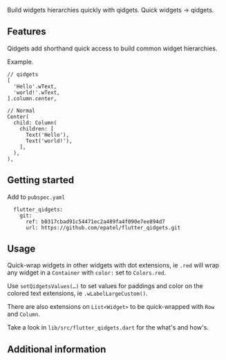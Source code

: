 
Build widgets hierarchies quickly with qidgets. Quick widgets → qidgets.

## Features

Qidgets add shorthand quick access to build common widget hierarchies.

Example.
```
// qidgets
[
  'Hello'.wText,
  'world!'.wText,
].column.center,

// Normal
Center(
  child: Column(
    children: [
      Text('Hello'),
      Text('world!'),
    ],
  ),
),
```

## Getting started

Add to `pubspec.yaml`

```
  flutter_qidgets:
    git:
      ref: b0317cbad91c54471ec2a489fa4f090e7ee894d7
      url: https://github.com/epatel/flutter_qidgets.git
```

## Usage

Quick-wrap widgets in other widgets with dot extensions, ie `.red` will wrap any widget in a `Container` with `color:` set to `Colors.red`.

Use `setQidgetsValues(…)` to set values for paddings and color on the colored text extensions, ie `.wLabelLargeCustom()`.

There are also extensions on `List<Widget>` to be quick-wrapped with `Row` and `Column`.

Take a look in `lib/src/flutter_qidgets.dart` for the what's and how's.

## Additional information
